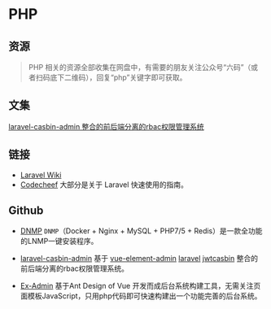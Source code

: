 # PHP

## 资源

> PHP 相关的资源全部收集在网盘中，有需要的朋友关注公众号“六码”（或者扫码底下二维码），回复“php”关键字即可获取。

## 文集
    
[laravel-casbin-admin 整合的前后端分离的rbac权限管理系统](https://segmentfault.com/a/1190000040082358?sort=votes)

## 链接
- [Laravel Wiki](https://laravel.wiki/)
- [Codecheef](https://www.codecheef.org/) 大部分是关于 Laravel 快速使用的指南。

## Github
- [DNMP](https://github.com/shunhua/dnmp) `DNMP`（Docker + Nginx + MySQL + PHP7/5 + Redis）是一款全功能的LNMP一键安装程序。
- [laravel-casbin-admin](https://github.com/pl1998/laravel-casbin-admin) 基于 [vue-element-admin](https://panjiachen.github.io/vue-element-admin-site/zh/) [laravel](https://laravel.com/) [jwt](https://github.com/pl1998/laravel-casbin-admin/blob/master)[casbin](https://github.com/php-casbin/laravel-authz) 整合的前后端分离的rbac权限管理系统。

- [Ex-Admin](https://www.ex-admin.com/) 基于Ant Design of Vue 开发而成后台系统构建工具，无需关注页面模板JavaScript，只用php代码即可快速构建出一个功能完善的后台系统。